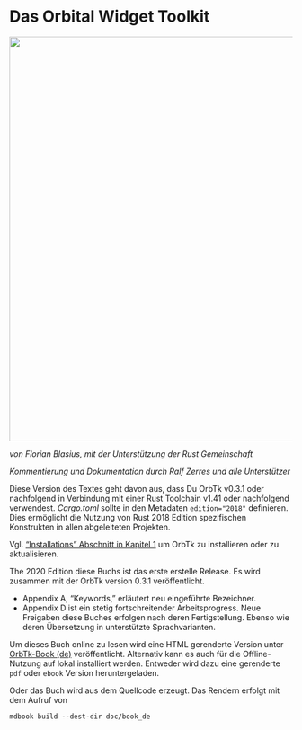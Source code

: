 # Das Orbital Widget Toolkit

[<img src="img/orbtk_planet.svg" width="720"/>](img/orbtk_planet.svg)

*von Florian Blasius, mit der Unterstützung der Rust Gemeinschaft*

*Kommentierung und Dokumentation durch Ralf Zerres und alle Unterstützer*

Diese Version des Textes geht davon aus, dass Du OrbTk v0.3.1 oder
nachfolgend in Verbindung mit einer Rust Toolchain v1.41 oder
nachfolgend verwendest. *Cargo.toml* sollte in den Metadaten
`edition="2018"` definieren. Dies ermöglicht die Nutzung von Rust 2018
Edition spezifischen Konstrukten in allen abgeleiteten Projekten.

Vgl. [“Installations” Abschnitt in Kapitel 1][install]
um OrbTk zu installieren oder zu aktualisieren.

The 2020 Edition diese Buchs ist das erste erstelle Release. Es wird
zusammen mit der OrbTk version 0.3.1 veröffentlicht.

- Appendix A, “Keywords,” erläutert neu eingeführte Bezeichner.
- Appendix D ist ein stetig fortschreitender Arbeitsprogress. Neue
  Freigaben diese Buches erfolgen nach deren Fertigstellung. Ebenso
  wie deren Übersetzung in unterstützte Sprachvarianten.

Um dieses Buch online zu lesen wird eine HTML gerenderte Version unter
[OrbTk-Book (de)][orbtk_book_de] veröffentlicht. Alternativ kann es
auch für die Offline-Nutzung auf lokal installiert werden. Entweder
wird dazu eine gerenderte `pdf` oder `ebook` Version heruntergeladen.

Oder das Buch wird aus dem Quellcode erzeugt. Das Rendern erfolgt mit
dem Aufruf von

```console
mdbook build --dest-dir doc/book_de
```
<!---
Dieser Text wird in [gedrucketer Form und als ebook bei No Starch Press][nsprust] veröffentlicht.
-->

[install]:  https://doc.redox-os.org/orbtk-book/de/ch01-01-installation.html
[nsprust]: https://nostarch.com/orbtk
[orbtk_book_de]: https://www.redox-os.org/orbtk-book/book-de/doc/book-de
